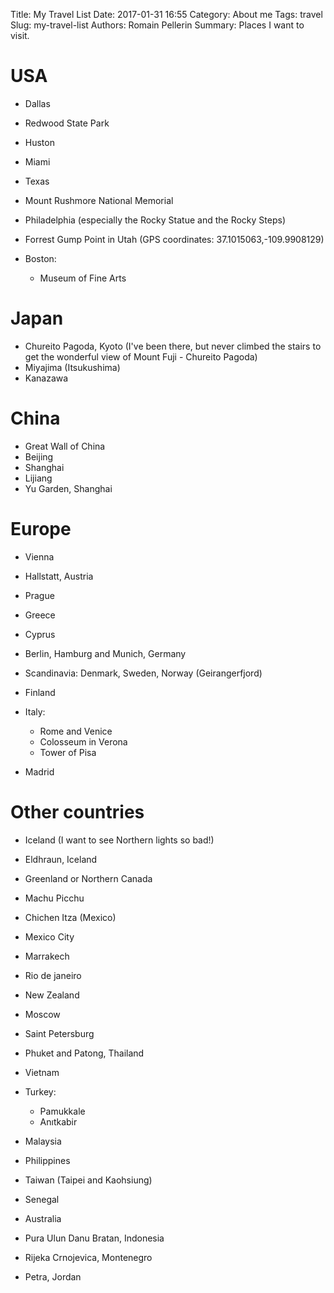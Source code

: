 Title: My Travel List
Date: 2017-01-31 16:55
Category: About me
Tags: travel
Slug: my-travel-list
Authors: Romain Pellerin
Summary: Places I want to visit.

# USA

- Dallas
- Redwood State Park
- Huston
- Miami
- Texas
- Mount Rushmore National Memorial
- Philadelphia (especially the Rocky Statue and the Rocky Steps)
- Forrest Gump Point in Utah (GPS coordinates: 37.1015063,-109.9908129)
- Boston:

    - Museum of Fine Arts

# Japan

- Chureito Pagoda, Kyoto (I've been there, but never climbed the stairs to get the wonderful view of Mount Fuji - Chureito Pagoda)
- Miyajima (Itsukushima)
- Kanazawa

# China

- Great Wall of China
- Beijing
- Shanghai
- Lijiang
- Yu Garden, Shanghai

# Europe

- Vienna
- Hallstatt, Austria 
- Prague
- Greece
- Cyprus
- Berlin, Hamburg and Munich, Germany
- Scandinavia: Denmark, Sweden, Norway (Geirangerfjord)
- Finland
- Italy:

    - Rome and Venice
    - Colosseum in Verona
    - Tower of Pisa

- Madrid

# Other countries

- Iceland (I want to see Northern lights so bad!)
- Eldhraun, Iceland
- Greenland or Northern Canada
- Machu Picchu
- Chichen Itza (Mexico)
- Mexico City
- Marrakech
- Rio de janeiro
- New Zealand
- Moscow
- Saint Petersburg
- Phuket and Patong, Thailand
- Vietnam
- Turkey:

    - Pamukkale
    - Anıtkabir

- Malaysia
- Philippines
- Taiwan (Taipei and Kaohsiung)
- Senegal
- Australia
- Pura Ulun Danu Bratan, Indonesia
- Rijeka Crnojevica, Montenegro
- Petra, Jordan
